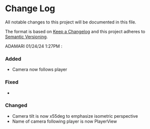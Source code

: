 # Change Log
All notable changes to this project will be documented in this file.

The format is based on [Keep a Changelog](http://keepachangelog.com/)
and this project adheres to [Semantic Versioning](http://semver.org/).

ADAMARI 01/24/24 1:27PM :
### Added
- Camera now follows player

### Fixed
-

### Changed
- Camera tilt is now x55deg to emphasize isometric perspective 
- Name of camera following player is now PlayerView
